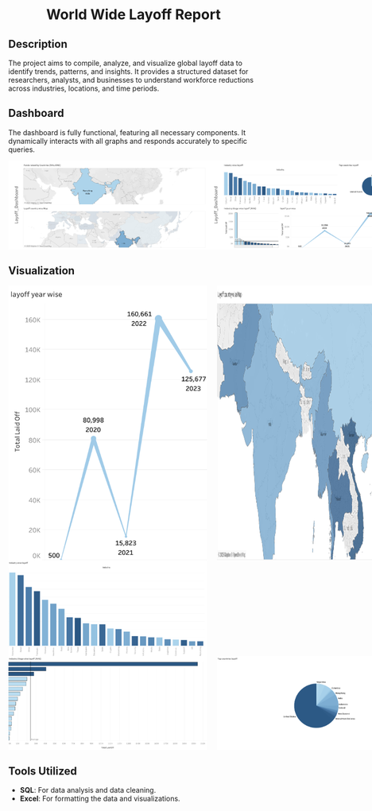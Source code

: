 <h1 align="Center">World Wide Layoff Report</h1>

<!-- Description Section -->
## Description

The project aims to compile, analyze, and visualize global layoff data to identify trends, patterns, and insights. It provides a structured dataset for researchers, analysts, and businesses to understand workforce reductions across industries, locations, and time periods. 

<!-- Dashboard Section with Images -->
## Dashboard

The dashboard is fully functional, featuring all necessary components. It dynamically interacts with all graphs and responds accurately to specific queries.

<div style="display: flex; justify-content: space-between;">
  <img src="Images/Dashboard1.png" width="400" alt="Dashboard Image 1">
  <img src="Images/Dashboard2.png" width="400" alt="Dashboard Image 2">
</div>


<!-- Visualization Section -->
## Visualization

<div style="display: flex; justify-content: flex-start; gap: 20px;">
  <img src="Images/project1.png" width="400" alt="Visualization Image 1">
  <img src="Images/project2.png" width="400" alt="Visualization Image 2">
  <img src="Images/project3.png" width="400" alt="Visualization Image 3">
</div>


<div style="display: flex; justify-content: flex-start; gap: 20px;">
  <img src="Images/project4.png" width="400" alt="Visualization Image 4">
</div>


<div style="display: flex; justify-content: flex-start; gap: 20px;">
  <img src="Images/project5.png" width="400" alt="Visualization Image 3">
  <img src="Images/project6.png" width="400" alt="Visualization Image 4">
</div>

<!-- Tools Utilized Section -->
## Tools Utilized

- **SQL**: For data analysis and data cleaning.
- **Excel**: For formatting the data and visualizations.
